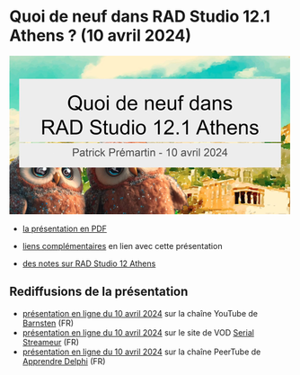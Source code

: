 # Quoi de neuf dans RAD Studio 12.1 Athens ? (10 avril 2024)

![Quoi de neuf dans RAD Studio 12.1 Athens ?](Images/QuoiDeNeufRADStudio121Athens-500x282.png)

* [la présentation en PDF](Quoi-de-neuf-dans-RAD-Studio-12_1-Athens.pdf)
* [liens complémentaires](liens-complementaires.md) en lien avec cette présentation

* [des notes sur RAD Studio 12 Athens](Nouveautes-de-RAD-Studio-12-Athens.pdf)

## Rediffusions de la présentation

* [présentation en ligne du 10 avril 2024](https://www.youtube.com/watch?v=2XZ7JPtd-88) sur la chaîne YouTube de [Barnsten](https://www.barnsten.com/fr/) (FR)
* [présentation en ligne du 10 avril 2024](https://serialstreameur.fr/quoi-de-neuf-dans-rad-studio-12-et-121-athens.html) sur le site de VOD [Serial Streameur](https://serialstreameur.fr/) (FR)
* [présentation en ligne du 10 avril 2024](https://videos.apprendre-delphi.fr/w/weRe2SshvYNz4q2B13aFx3) sur la chaîne PeerTube de [Apprendre Delphi](https://apprendre-delphi.fr) (FR)
